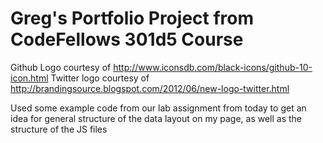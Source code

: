 # Greg's Portfolio Project from CodeFellows 301d5 Course

Github Logo courtesy of http://www.iconsdb.com/black-icons/github-10-icon.html
Twitter logo courtesy of http://brandingsource.blogspot.com/2012/06/new-logo-twitter.html

Used some example code from our lab assignment from today to get an idea for general structure of the data layout on my page, as well as the structure of the JS files
